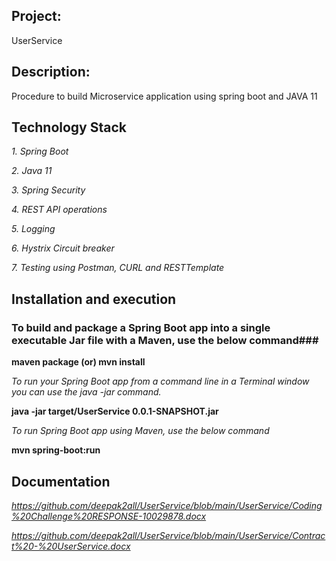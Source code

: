 ## Project: 
UserService


## Description: 
Procedure to build Microservice application using spring boot and JAVA 11


## Technology Stack

*1. Spring Boot*

*2. Java 11*

*3. Spring Security*

*4. REST API operations*

*5. Logging*

*6. Hystrix Circuit breaker*

*7. Testing using Postman, CURL and RESTTemplate*


## Installation and execution

### To build and package a Spring Boot app into a single executable Jar file with a Maven, use the below command###
**maven package (or)  mvn install**


*To run your Spring Boot app from a command line in a Terminal window you can use the java -jar command.* 

**java -jar target/UserService 0.0.1-SNAPSHOT.jar**

*To run Spring Boot app using Maven, use the below command*

**mvn spring-boot:run**

## Documentation

*https://github.com/deepak2all/UserService/blob/main/UserService/Coding%20Challenge%20RESPONSE-10029878.docx*

*https://github.com/deepak2all/UserService/blob/main/UserService/Contract%20-%20UserService.docx*
